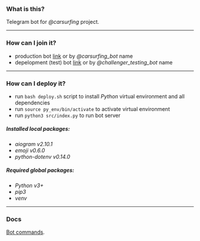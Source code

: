 ### What is this?   

Telegram bot for *@carsurfing* project.

***

### How can I join it?

 - production bot [link](t.me/carsurfing_bot) or by *@carsurfing_bot* name
 - depelopment (test) bot [link](t.me/challenger_testing_bot) or by *@challenger_testing_bot* name

***

### How can I deploy it?

 * run `bash deploy.sh` script to install *Python* virtual environment and all dependencies
 * run `source py_env/bin/activate` to activate virtual environment
 * run `python3 src/index.py` to run bot server

##### Installed local packages:

 * *aiogram v2.10.1*
 * *emoji v0.6.0*
 * *python-dotenv v0.14.0*

##### Required global packages:

 * *Python v3+*
 * *pip3*
 * *venv*
    
***

### Docs

[Bot commands](./BOT_COMMANDS.md).

